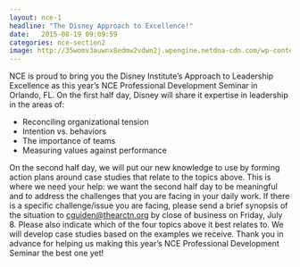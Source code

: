 ```yaml
---
layout: nce-1
headline: "The Disney Approach to Excellence!"
date:   2015-08-19 09:09:59
categories: nce-section2
image: http://35womv3auwnx8edmw2vdwn2j.wpengine.netdna-cdn.com/wp-content/uploads/2016/05/DI_horz_color.jpg
---
```

NCE is proud to bring you the Disney Institute’s Approach to Leadership Excellence as this year’s NCE Professional Development Seminar in Orlando, FL. On the first half day, Disney will share it expertise in leadership in the areas of:
<ul>
<li>Reconciling organizational tension</li>
<li>Intention vs. behaviors</li>
<li>The importance of teams</li>
<li>Measuring values against performance</li>
</ul>
On the second half day, we will put our new knowledge to use by forming action plans around case studies that relate to the topics above. This is where we need your help: we want the second half day to be meaningful and to address the challenges that you are facing in your daily work. If there is a specific challenge/issue you are facing, please send a brief synopsis of the situation to <a href="mailto:cguiden@thearctn.org">cguiden@thearctn.org</a> by close of business on Friday, July 8. Please also indicate which of the four topics above it best relates to. We will develop case studies based on the examples we receive. Thank you in advance for helping us making this year’s NCE Professional Development Seminar the best one yet!
